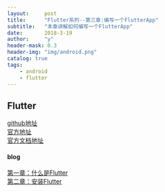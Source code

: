 ```yaml
---
layout:     post
title:      "Flutter系列--第三章:编写一个FlutterApp"
subtitle:   "本章讲解如何编写一个FlutterApp"
date:       2018-3-19
author:     "y"
header-mask: 0.3
header-img: "img/android.png"
catalog: true
tags:
    - android
    - flutter
---
```

## Flutter

[github地址](https://github.com/flutter/flutter)<br>
[官方地址](https://flutter.io/)<br>
[官方文档地址](https://flutter.io/docs/)<br>


#### blog

[第一章：什么是Flutter](https://7449.github.io/2018/03/19/Android_Flutter_INIT/)<br>
[第二章：安装Flutter](https://7449.github.io/2018/03/19/Android_Flutter_install/)<br>

